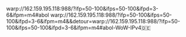 warp://162.159.195.118:988/?ifp=50-100&ifps=50-100&ifpd=3-6&ifpm=m4#abol
warp://162.159.195.118:988/?ifp=50-100&ifps=50-100&ifpd=3-6&ifpm=m4&&detour=warp://162.159.195.118:988/?ifp=50-100&ifps=50-100&ifpd=3-6&ifpm=m4#abol-WoW-IPv4🇩🇪
